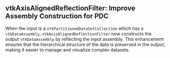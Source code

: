## vtkAxisAlignedReflectionFilter: Improve Assembly Construction for PDC

When the input is a `vtkPartitionedDataSetCollection` which has a `vtkDataAssembly`, `vtkAxisAlignedReflectionFilter`
now constructs the output `vtkDataAssembly` by reflecting the input assembly. This enhancement ensures that the
hierarchical structure of the data is preserved in the output, making it easier to manage and visualize complex
datasets.
